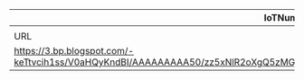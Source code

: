 |IoTNumb3rs Datenerfassung|||||||||||
| ---- | ---- | ---- | ---- | ---- | ---- | ---- | ---- | ---- | ---- | ---- |
||||||||||||
|URL|home_url|filename|device_class|device_count|market_class|market_volume|prognosis_year|publication_year|authorship_class|Dropbox folder|
|https://3.bp.blogspot.com/-keTtvcih1ss/V0aHQyKndBI/AAAAAAAAA50/zz5xNlR2oXgQ5zMGjSvYv9saTPaw6MfBQCKgB/s1600/IoT%2Bin%2BHealthcare%25282%2529.jpg|https://blog.hcitexpert.com/2016/05/infographic-iot-in-healthcare-opportunities.html|file1_IoT_in_Healthcare(2).jpg|Healthcare|50000000000|||2020|unknown|blogger|JinlinHolic/20181213-1800|
